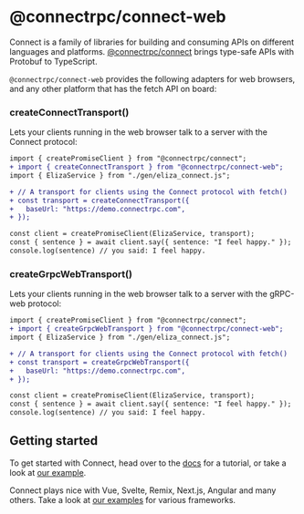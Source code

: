 # @connectrpc/connect-web

Connect is a family of libraries for building and consuming APIs on different languages and platforms.
[@connectrpc/connect](https://www.npmjs.com/package/@connectrpc/connect) brings type-safe APIs with Protobuf to
TypeScript.

`@connectrpc/connect-web` provides the following adapters for web browsers, and any other platform that has
the fetch API on board:


### createConnectTransport()

Lets your clients running in the web browser talk to a server with the Connect protocol:

```diff
import { createPromiseClient } from "@connectrpc/connect";
+ import { createConnectTransport } from "@connectrpc/connect-web";
import { ElizaService } from "./gen/eliza_connect.js";

+ // A transport for clients using the Connect protocol with fetch()
+ const transport = createConnectTransport({
+   baseUrl: "https://demo.connectrpc.com",
+ });

const client = createPromiseClient(ElizaService, transport);
const { sentence } = await client.say({ sentence: "I feel happy." });
console.log(sentence) // you said: I feel happy.
```

### createGrpcWebTransport()

Lets your clients running in the web browser  talk to a server with the gRPC-web protocol:

```diff
import { createPromiseClient } from "@connectrpc/connect";
+ import { createGrpcWebTransport } from "@connectrpc/connect-web";
import { ElizaService } from "./gen/eliza_connect.js";

+ // A transport for clients using the Connect protocol with fetch()
+ const transport = createGrpcWebTransport({
+   baseUrl: "https://demo.connectrpc.com",
+ });

const client = createPromiseClient(ElizaService, transport);
const { sentence } = await client.say({ sentence: "I feel happy." });
console.log(sentence) // you said: I feel happy.
```


## Getting started

To get started with Connect, head over to the [docs](https://connectrpc.com/docs/node/getting-started)
for a tutorial, or take a look at [our example](https://github.com/connectrpc/connect-es/tree/main/packages/example).

Connect plays nice with Vue, Svelte, Remix, Next.js, Angular and many others. Take a look at
[our examples](https://github.com/connectrpc/examples-es) for various frameworks.

